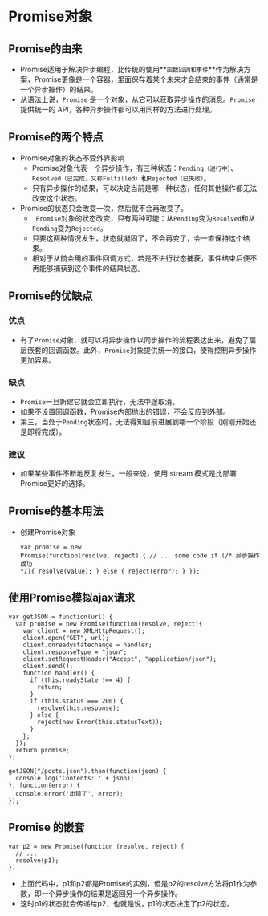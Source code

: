 # Promise对象

## Promise的由来
* Promise适用于解决异步编程，比传统的使用**``函数回调和事件``**作为解决方案，Promise更像是一个容器，里面保存着某个未来才会结束的事件（通常是一个异步操作）的结果。
* 从语法上说，``Promise`` 是一个对象，从它可以获取异步操作的消息。``Promise`` 提供统一的 API，各种异步操作都可以用同样的方法进行处理。

## Promise的两个特点
* Promise对象的状态不受外界影响
	* Promise对象代表一个异步操作，有三种状态：``Pending（进行中）``、``Resolved（已完成，又称Fulfilled）``和``Rejected（已失败）``。
	* 只有异步操作的结果，可以决定当前是哪一种状态，任何其他操作都无法改变这个状态。
* Promise的状态只会改变一次，然后就不会再改变了。
	* `` Promise``对象的状态改变，只有两种可能：从``Pending``变为``Resolved``和从``Pending``变为``Rejected``。
	* 只要这两种情况发生，状态就凝固了，不会再变了，会一直保持这个结果。
	* 相对于从前会用的事件回调方式，若是不进行状态捕获，事件结束后便不再能够捕获到这个事件的结果状态。

## Promise的优缺点
### 优点
* 有了``Promise``对象，就可以将异步操作以同步操作的流程表达出来，避免了层层嵌套的回调函数。此外，``Promise``对象提供统一的接口，使得控制异步操作更加容易。

### 缺点
* ``Promise``一旦新建它就会立即执行，无法中途取消。
* 如果不设置回调函数，Promise内部抛出的错误，不会反应到外部。
* 第三，当处于``Pending``状态时，无法得知目前进展到哪一个阶段（刚刚开始还是即将完成）。

### 建议
* 如果某些事件不断地反复发生，一般来说，使用 stream 模式是比部署Promise更好的选择。


## Promise的基本用法
* 创建Promise对象<pre><code>var promise = new Promise(function(resolve, reject) {
  // ... some code
  if (/* 异步操作成功 */){
    resolve(value);
  } else {
    reject(error);
  }
});
</code></pre>


## 使用Promise模拟ajax请求

<pre><code>var getJSON = function(url) {
  var promise = new Promise(function(resolve, reject){
    var client = new XMLHttpRequest();
    client.open("GET", url);
    client.onreadystatechange = handler;
    client.responseType = "json";
    client.setRequestHeader("Accept", "application/json");
    client.send();
    function handler() {
      if (this.readyState !== 4) {
        return;
      }
      if (this.status === 200) {
        resolve(this.response);
      } else {
        reject(new Error(this.statusText));
      }
    };
  });
  return promise;
};

getJSON("/posts.json").then(function(json) {
  console.log('Contents: ' + json);
}, function(error) {
  console.error('出错了', error);
});
</code></pre>


## Promise 的嵌套
<pre><code>var p2 = new Promise(function (resolve, reject) {
  // ...
  resolve(p1);
})</code></pre>
* 上面代码中，p1和p2都是Promise的实例，但是p2的resolve方法将p1作为参数，即一个异步操作的结果是返回另一个异步操作。
* 这时p1的状态就会传递给p2，也就是说，p1的状态决定了p2的状态。
